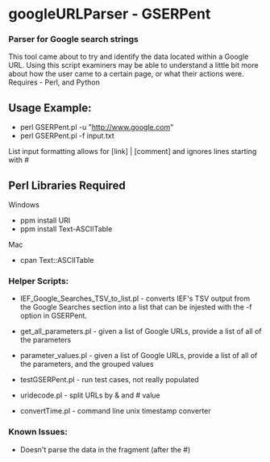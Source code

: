 # googleURLParser - GSERPent

### Parser for Google search strings

This tool came about to try and identify the data located within a Google URL.
Using this script examiners may be able to understand a little bit more about how the user came to a certain page, or what their actions were. 
Requires -  Perl, and Python

## Usage Example:

* perl GSERPent.pl -u "http://www.google.com"
* perl GSERPent.pl -f input.txt

List input formatting allows for [link] | [comment] and ignores lines starting with #

## Perl Libraries Required
Windows
- ppm install URI
- ppm install Text-ASCIITable

Mac
- cpan Text::ASCIITable

### Helper Scripts:
* IEF_Google_Searches_TSV_to_list.pl - converts IEF's TSV output from the Google Searches section into a list that can be injested with the -f option in GSERPent.

* get_all_parameters.pl - given a list of Google URLs, provide a list of all of the parameters

* parameter_values.pl - given a list of Google URLs, provide a list of all of the parameters, and the grouped values

* testGSERPent.pl - run test cases, not really populated

* uridecode.pl - split URLs by & and # value

* convertTime.pl - command line unix timestamp converter


### Known Issues: 
* Doesn't parse the data in the fragment (after the #)

